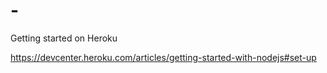 # -
Getting started on Heroku

https://devcenter.heroku.com/articles/getting-started-with-nodejs#set-up

